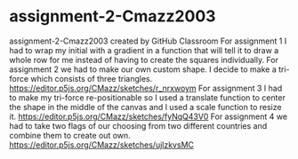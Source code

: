 # assignment-2-Cmazz2003
assignment-2-Cmazz2003 created by GitHub Classroom
For assignment 1 I had to wrap my initial with a gradient in a function that will tell it to draw a whole row for me instead of having to create the squares individually.
For assignment 2 we had to make our own custom shape. I decide to make a tri-force which consists of three triangles.
https://editor.p5js.org/CMazz/sketches/r_nrxwoym
For assignment 3 I had to make my tri-force re-positionable so I used a translate function to center the shape in the middle of the canvas and I used a scale function to resize it.
https://editor.p5js.org/CMazz/sketches/fyNqQ43V0
For assignment 4 we had to take two flags of our choosing from two different countries and combine them to create out own.
https://editor.p5js.org/CMazz/sketches/ujlzkvsMC
